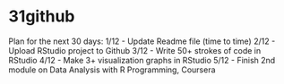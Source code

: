 # 31github
Plan for the next 30 days:
1/12 - Update Readme file (time to time)
2/12 - Upload RStudio project to Github 
3/12 - Write 50+ strokes of code in RStudio
4/12 - Make 3+ visualization graphs in RStudio
5/12 - Finish 2nd module on Data Analysis with R Programming, Coursera
